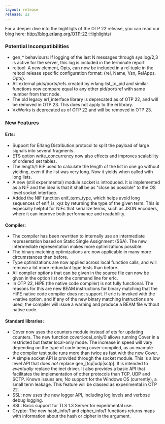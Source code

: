 ```yaml
---
layout: release
release: 22
---
```


For a deeper dive into the hightligts of the OTP 22 release, you can read our blog here:
http://blog.erlang.org/OTP-22-Highlights/

### Potential Incompatibilities

- gen_* behaviours: If logging of the last N messages through sys:log/2,3 is active for the server, this log is included in the terminate report
- reltool: A new element, Opts, can now be included in a rel tuple in the reltool release specific configuration format: {rel, Name, Vsn, RelApps, Opts}.
- All external pids/ports/refs created by erlang:list_to_pid and similar functions now compare equal to any other pid/port/ref with same number from that node. 
- The old legacy erl_interface library is deprecated as of OTP 22, and will be removed in OTP 23. This does not apply to the ei library.
- VxWorks is deprecated as of OTP 22 and will be removed in OTP 23.

### New Features

#### Erts:

- Support for Erlang Distribution protocol to split the payload of large signals into several fragments.
- ETS option write_concurrency now also effects and improves scalability of ordered_set tables.
- The length/1 BIF used to calculate the length of the list in one go without yielding, even if the list was very long. Now it yields when called with long lists.
- A new (still experimental) module socket is introduced. It is implemented as a NIF and the idea is that it shall be as "close as possible" to the OS level socket interface.
- Added the NIF function enif_term_type, which helps avoid long sequences of enif_is_xyz by returning the type of the given term. This is especially helpful for NIFs that serialize terms, such as JSON encoders, where it can improve both performance and readability.

#### Compiler:

- The compiler has been rewritten to internally use an intermediate representation based on Static Single Assignment (SSA). The new intermediate representation makes more optimizations possible.
- The binary matching optimizations are now applicable in many more circumstances than before.
- Type optimizations are now applied across local function calls, and will remove a lot more redundant type tests than before.
- All compiler options that can be given in the source file can now be given in the option list on the command line for erlc.
- In OTP 22, HiPE (the native code compiler) is not fully functional. The reasons for this are new BEAM instructions for binary matching that the HiPE native code compiler does not support. If erlc is invoked with the +native option, and if any of the new binary matching instructions are used, the compiler will issue a warning and produce a BEAM file without native code.

#### Standard libraries:

- Cover now uses the counters module instead of ets for updating counters. The new function cover:local_only/0 allows running Cover in a restricted but faster local-only mode. The increase in speed will vary depending on the type of code being cover-compiled, as an example the compiler test suite runs more than twice as fast with the new Cover.
- A simple socket API is provided through the socket module. This is a low level API that does *not* replace gen_[tcp|udp|sctp]. It is intended to *eventually* replace the inet driver. It also provides a basic API that facilitates the implementation of other protocols than TCP, UDP and SCTP. Known issues are; No support for the Windows OS (currently), a small term leakage. This feature will be classed as experimental in OTP 22.
- SSL: now uses the new logger API, including log levels and verbose debug logging.
- SSL: Basic support for TLS 1.3 Server for experimental use.
- Crypto: The new hash_info/1 and cipher_info/1 functions returns maps with information about the hash or cipher in the argument.